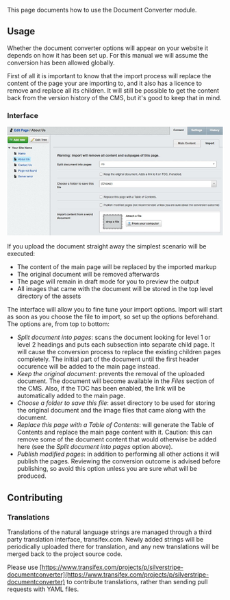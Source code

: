 This page documents how to use the Document Converter module.

## Usage

Whether the document converter options will appear on your website it depends on how it has been set up. For this manual we will assume the conversion has been allowed globally.

First of all it is important to know that the import process will replace the content of the page your are importing to, and it also has a licence to remove and replace all its children. It will still be possible to get the content back from the version history of the CMS, but it's good to keep that in mind.

### Interface

![](_images/interface.jpg)

If you upload the document straight away the simplest scenario will be executed:

 * The content of the main page will be replaced by the imported markup
 * The original document will be removed afterwards
 * The page will remain in draft mode for you to preview the output
 * All images that came with the document will be stored in the top level directory of the assets

The interface will allow you to fine tune your import options. Import will start as soon as you choose the file to import, so set up the options beforehand. The options are, from top to bottom:

* *Split document into pages*: scans the document looking for level 1 or level 2 headings and
  puts each subsection into separate child page. It will cause the conversion process to
  replace the existing children pages completely. The initial part of the document until the 
  first header occurence will be added to the main page instead.
* *Keep the original document*: prevents the removal of the uploaded document. The document will become
  available in the *Files* section of the CMS. Also, if the TOC has been enabled, the link will be
  automatically added to the main page.
* *Choose a folder to save this file*: asset directory to be used for storing the original document and the
  image files that came along with the document.
* *Replace this page with a Table of Contents*: will generate the Table of Contents and replace the main page 
  content with it. Caution: this can remove some of the document content that would otherwise be added here
  (see the *Split document into pages* option above).
* *Publish modified pages*: in addition to performing all other actions it will publish the pages. Reviewing
  the conversion outcome is advised before publishing, so avoid this option unless you are sure what will 
  be produced.

## Contributing

### Translations

Translations of the natural language strings are managed through a third party translation interface, transifex.com. Newly added strings will be periodically uploaded there for translation, and any new translations will be merged back to the project source code.

Please use [https://www.transifex.com/projects/p/silverstripe-documentconverter](https://www.transifex.com/projects/p/silverstripe-documentconverter) to contribute translations, rather than sending pull requests with YAML files.